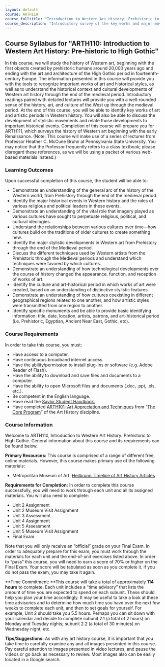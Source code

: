 ```yaml
---
layout: default
course: ARTH110
course_fulltitle: "Introduction to Western Art History: Prehistoric to High Gothic"
course_description: "Introductory survey of the key works and major movements in Western art and architecture from prehistory to the end of the Medieval period."
---
```

Course Syllabus for "ARTH110: Introduction to Western Art History: Pre-historic to High Gothic"
--------------------------------------------------------------

In this course, we will study the history of Western art, beginning with
the first objects created by prehistoric humans around 20,000 years ago
and ending with the art and architecture of the High Gothic period in
fourteenth-century Europe.  The information presented in this course
will provide you with the tools to recognize important works of art and
historical styles, as well as to understand the historical context and
cultural developments of Western art history through the end of the
medieval period.  Introductory readings paired with detailed lectures
will provide you with a well-rounded sense of the history, art, and
culture of the West up through the medieval period. At the end of this
course, you will be able to identify key works of art and artistic
periods in Western history.  You will also be able to discuss the
development of stylistic movements and relate those developments to
important historical events.  Completion of this course will prepare you
for ARTH111, which surveys the history of Western art beginning with the
early Renaissance. (Note: This course will make use of a series of
lectures from Professor Heather C. McCune Bruhn at Pennsylvania State
University.  You may notice that the Professor frequently refers to a
class textbook; please disregard these references, as we will be using a
packet of various web-based materials instead.)

### Learning Outcomes

Upon successful completion of this course, the student will be able
to:  

-   Demonstrate an understanding of the general arc of the history of
    the Western world, from Prehistory through the end of the medieval
    period.
-   Identify the major historical events in Western history and the
    roles of various religious and political leaders in these events.
-   Demonstrate an understanding of the vital role that imagery played
    as various cultures have sought to perpetuate religious, political,
    and cultural ideologies.
-   Understand the relationships between various cultures over time—how
    cultures build on the traditions of older cultures to create
    something new.
-   Identify the major stylistic developments in Western art from
    Prehistory through the end of the Medieval period.
-   Discuss the different techniques used by Western artists from the
    Prehistoric through the Medieval periods and understand which
    techniques were favored by which cultures.
-   Demonstrate an understanding of how technological developments over
    the course of history changed the appearance, function, and
    reception of works of art.
-   Identify the culture and art-historical period in which works of art
    were created, based on an understanding of distinctive stylistic
    features.
-   Demonstrate an understanding of how cultures coexisting in different
    geographical regions related to one another, and how artistic styles
    were transmitted from one region to another.
-   Identify specific monuments and be able to provide basic identifying
    information: title, date, location, artists, patrons, and
    art-historical period (i.e. Prehistoric, Egyptian, Ancient Near
    East, Gothic, etc).

### Course Requirements

In order to take this course, you must:  
   
-   Have access to a computer.  
-   Have continuous broadband internet access.  
-   Have the ability/permission to install plug-ins or software (e.g.
Adobe Reader of Flash).  
-   Have the ability to download and save files and documents to a
computer.  
-   Have the ability to open Microsoft files and documents (.doc,
.ppt, .xls, etc.).  
-   Be competent in the English language.
-   Have read the [Saylor Student
Handbook.](http://www.saylor.org/site/wp-content/uploads/2012/05/Saylor-StudentHandbook.pdf)
-   Have completed [ARTH101: Art Appreciation and
Techniques](http://www.saylor.org/courses/arth101/) from “[The Core
Program](http://www.saylor.org/majors/art-history/)” of the Art History
discipline.

### Course Information

Welcome to ARTH110, Introduction to Western Art History: Prehistoric to
High Gothic.  General information about this course and its requirements
can be found below.

**Primary Resources:** This course is comprised of a range of different
free, online materials.  However, this course makes primary use of the
following materials:

-   Metropolitan Museum of Art: [Heilbrunn Timeline of Art History
    Articles](http://www.metmuseum.org/toah/)

**Requirements for Completion:** In order to complete this course
successfully, you will need to work through each unit and all its
assigned materials. You will also need to complete:

-   Unit 2 Assignment
-   Unit 2 Museum Visit Assignment
-   Unit 3 Assessment
-   Unit 4 Assignment
-   Unit 5 Assessment
-   Unit 5 Museum Visit Assignment
-   Final Exam

Note that you will only receive an “official” grade on your Final Exam. 
In order to adequately prepare for this exam, you must work through the
materials for each unit and the end-of-unit exercises listed above.  In
order to “pass” this course, you will need to earn a score of 70% or
higher on the Final Exam.  Your score will be tabulated as soon as you
complete it.  If you do not pass the exam, you may take it again.

**Time Commitment: **This course will take a total of approximately
**114 hours** to complete.  Each unit includes a “time advisory” that
lists the amount of time you are expected to spend on each subunit. 
These should help you plan your time accordingly.  It may be useful to
take a look at these time advisories and to determine how much time you
have over the next few weeks to complete each unit, and then to set
goals for yourself.  For example, Unit 2 should take you 5.5 hours. 
Perhaps you can sit down with your calendar and decide to complete
subunit 2.1 (a total of 2 hours) on Monday and Tuesday nights; subunit
2.2 (a total of 30 minutes) on Wednesday night; etc.  
   
 **Tips/Suggestions:** As with any art history course, it is important
that you take time to carefully examine any and all images presented in
this course.  Pay careful attention to images presented in video
lectures, and pause the videos or go back as necessary to review.  Most
images also can be easily located in a Google search.
